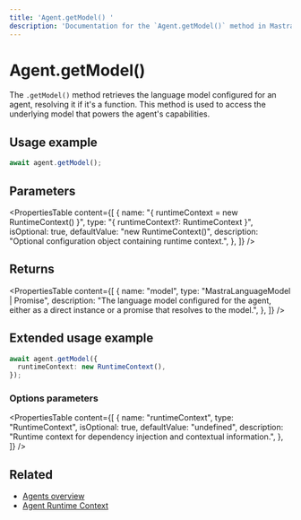 ```yaml
---
title: 'Agent.getModel() '
description: 'Documentation for the `Agent.getModel()` method in Mastra agents, which retrieves the language model that powers the agent.'
---
```


# Agent.getModel()

The `.getModel()` method retrieves the language model configured for an agent, resolving it if it's a function. This method is used to access the underlying model that powers the agent's capabilities.

## Usage example

```typescript copy
await agent.getModel();
```

## Parameters

<PropertiesTable
content={[
{
name: "{ runtimeContext = new RuntimeContext() }",
type: "{ runtimeContext?: RuntimeContext }",
isOptional: true,
defaultValue: "new RuntimeContext()",
description: "Optional configuration object containing runtime context.",
},
]}
/>

## Returns

<PropertiesTable
content={[
{
name: "model",
type: "MastraLanguageModel | Promise<MastraLanguageModel>",
description: "The language model configured for the agent, either as a direct instance or a promise that resolves to the model.",
},
]}
/>

## Extended usage example

```typescript copy
await agent.getModel({
  runtimeContext: new RuntimeContext(),
});
```

### Options parameters

<PropertiesTable
content={[
{
name: "runtimeContext",
type: "RuntimeContext",
isOptional: true,
defaultValue: "undefined",
description: "Runtime context for dependency injection and contextual information.",
},
]}
/>

## Related

- [Agents overview](../../docs/agents/overview)
- [Agent Runtime Context](../../docs/agents/runtime-context)
